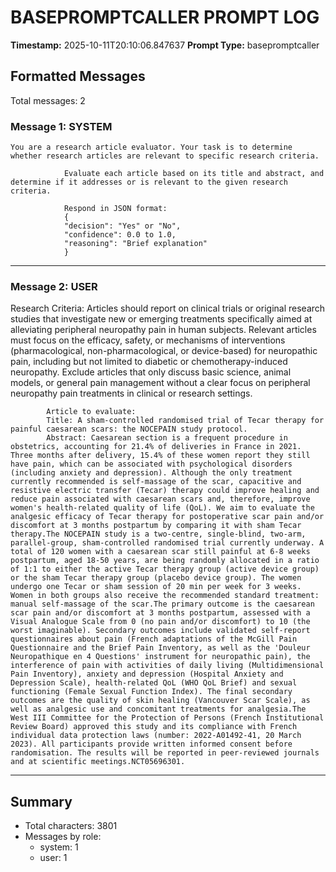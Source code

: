 # BASEPROMPTCALLER PROMPT LOG
**Timestamp:** 2025-10-11T20:10:06.847637
**Prompt Type:** basepromptcaller

## Formatted Messages
Total messages: 2

### Message 1: SYSTEM

```
You are a research article evaluator. Your task is to determine whether research articles are relevant to specific research criteria.

            Evaluate each article based on its title and abstract, and determine if it addresses or is relevant to the given research criteria.

            Respond in JSON format:
            {
            "decision": "Yes" or "No",
            "confidence": 0.0 to 1.0,
            "reasoning": "Brief explanation"
            }
```

---

### Message 2: USER

Research Criteria: Articles should report on clinical trials or original research studies that investigate new or emerging treatments specifically aimed at alleviating peripheral neuropathy pain in human subjects. Relevant articles must focus on the efficacy, safety, or mechanisms of interventions (pharmacological, non-pharmacological, or device-based) for neuropathic pain, including but not limited to diabetic or chemotherapy-induced neuropathy. Exclude articles that only discuss basic science, animal models, or general pain management without a clear focus on peripheral neuropathy pain treatments in clinical or research settings.

            Article to evaluate:
            Title: A sham-controlled randomised trial of Tecar therapy for painful caesarean scars: the NOCEPAIN study protocol.
            Abstract: Caesarean section is a frequent procedure in obstetrics, accounting for 21.4% of deliveries in France in 2021. Three months after delivery, 15.4% of these women report they still have pain, which can be associated with psychological disorders (including anxiety and depression). Although the only treatment currently recommended is self-massage of the scar, capacitive and resistive electric transfer (Tecar) therapy could improve healing and reduce pain associated with caesarean scars and, therefore, improve women's health-related quality of life (QoL). We aim to evaluate the analgesic efficacy of Tecar therapy for postoperative scar pain and/or discomfort at 3 months postpartum by comparing it with sham Tecar therapy.The NOCEPAIN study is a two-centre, single-blind, two-arm, parallel-group, sham-controlled randomised trial currently underway. A total of 120 women with a caesarean scar still painful at 6-8 weeks postpartum, aged 18-50 years, are being randomly allocated in a ratio of 1:1 to either the active Tecar therapy group (active device group) or the sham Tecar therapy group (placebo device group). The women undergo one Tecar or sham session of 20 min per week for 3 weeks. Women in both groups also receive the recommended standard treatment: manual self-massage of the scar.The primary outcome is the caesarean scar pain and/or discomfort at 3 months postpartum, assessed with a Visual Analogue Scale from 0 (no pain and/or discomfort) to 10 (the worst imaginable). Secondary outcomes include validated self-report questionnaires about pain (French adaptations of the McGill Pain Questionnaire and the Brief Pain Inventory, as well as the 'Douleur Neuropathique en 4 Questions' instrument for neuropathic pain), the interference of pain with activities of daily living (Multidimensional Pain Inventory), anxiety and depression (Hospital Anxiety and Depression Scale), health-related QoL (WHO QoL Brief) and sexual functioning (Female Sexual Function Index). The final secondary outcomes are the quality of skin healing (Vancouver Scar Scale), as well as analgesic use and concomitant treatments for analgesia.The West III Committee for the Protection of Persons (French Institutional Review Board) approved this study and its compliance with French individual data protection laws (number: 2022-A01492-41, 20 March 2023). All participants provide written informed consent before randomisation. The results will be reported in peer-reviewed journals and at scientific meetings.NCT05696301.

---

## Summary
- Total characters: 3801
- Messages by role:
  - system: 1
  - user: 1